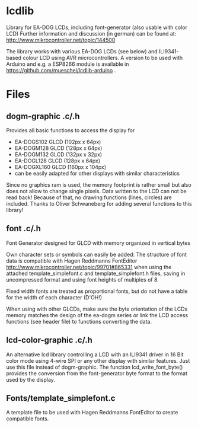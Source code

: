 lcdlib
======

Library for EA-DOG LCDs, including font-generator (also usable with color LCD)
Further information and discussion (in german) can be found at:
http://www.mikrocontroller.net/topic/144500

The library works with various EA-DOG LCDs (see below) and ILI9341-based colour LCD
using AVR microcontrollers. A version to be used with Arduino and e.g. a ESP8266 module
is available in https://github.com/mueschel/lcdlib-arduino .


Files
=====

dogm-graphic .c/.h
------------------

Provides all basic functions to access the display for
- EA-DOGS102  GLCD (102px x 64px)
- EA-DOGM128  GLCD (128px x 64px)
- EA-DOGM132  GLCD (132px x 32px)
- EA-DOGL128  GLCD (128px x 64px)
- EA-DOGXL160 GLCD (160px x 104px)
- can be easily adapted for other displays with similar characteristics
     
Since no graphics ram is used, the memory footprint is rather small but
also does not allow to change single pixels. Data written to the LCD can
not be read back! Because of that, no drawing functions (lines, circles) 
are included.
Thanks to Oliver Schwaneberg for adding several functions to this library!
 
 
font .c/.h
----------
Font Generator
designed for GLCD with memory organized in vertical bytes

Own character sets or symbols can easily be added:
The structure of font data is compatible with Hagen Reddmanns FontEditor
http://www.mikrocontroller.net/topic/99701#865331
when using the attached template_simplefont.c and template_simplefont.h
files, saving in uncompressed format and using font heights of multiples
of 8.
 
Fixed width fonts are treated as proportional fonts, but do not have a 
table for the width of each character (D'OH!)

When using with other GLCDs, make sure the byte orientation of the LCDs
memory matches the design of the ea-dogm series or link the LCD access
functions (see header file) to functions converting the data.
 

lcd-color-graphic .c/.h
-----------------------
An alternative lcd library controlling a LCD with an ILI9341 driver in 
16 Bit color mode using 4-wire SPI or any other display with similar
features. Just use this file instead of dogm-graphic. The function
lcd_write_font_byte() provides the conversion from the font-generator
byte format to the format used by the display.

 
Fonts/template_simplefont.c
---------------------------
A template file to be used with Hagen Reddmanns FontEditor to create 
compatible fonts.

